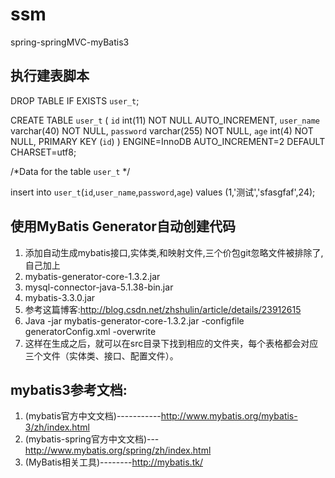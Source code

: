 # ssm
spring-springMVC-myBatis3

## 执行建表脚本
DROP TABLE IF EXISTS `user_t`;

CREATE TABLE `user_t` (
  `id` int(11) NOT NULL AUTO_INCREMENT,
  `user_name` varchar(40) NOT NULL,
  `password` varchar(255) NOT NULL,
  `age` int(4) NOT NULL,
  PRIMARY KEY (`id`)
) ENGINE=InnoDB AUTO_INCREMENT=2 DEFAULT CHARSET=utf8;

/*Data for the table `user_t` */

insert  into `user_t`(`id`,`user_name`,`password`,`age`) values (1,'测试','sfasgfaf',24);

## 使用MyBatis Generator自动创建代码
1. 添加自动生成mybatis接口,实体类,和映射文件,三个价包git忽略文件被排除了,自己加上
2. mybatis-generator-core-1.3.2.jar
3. mysql-connector-java-5.1.38-bin.jar
4. mybatis-3.3.0.jar
5. 参考这篇博客:http://blog.csdn.net/zhshulin/article/details/23912615
6. Java -jar mybatis-generator-core-1.3.2.jar -configfile generatorConfig.xml -overwrite
7. 这样在生成之后，就可以在src目录下找到相应的文件夹，每个表格都会对应三个文件（实体类、接口、配置文件）。


## mybatis3参考文档:
1. (mybatis官方中文文档)-----------http://www.mybatis.org/mybatis-3/zh/index.html
2. (mybatis-spring官方中文文档)--- http://www.mybatis.org/spring/zh/index.html
3. (MyBatis相关工具)--------http://mybatis.tk/


